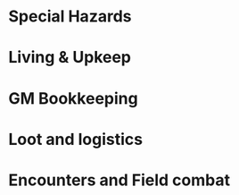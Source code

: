 # Special Hazards
# Living & Upkeep
# GM Bookkeeping
# Loot and logistics
# Encounters and Field combat
